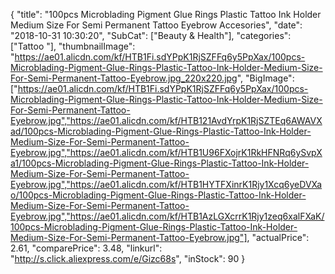 {
	"title": "100pcs Microblading Pigment Glue Rings Plastic Tattoo Ink Holder Medium Size For Semi Permanent Tattoo Eyebrow Accesories",
	"date": "2018-10-31 10:30:20",
	"SubCat": ["Beauty & Health"],
	"categories": ["Tattoo "],
	"thumbnailImage": "https://ae01.alicdn.com/kf/HTB1Fi.sdYPpK1RjSZFFq6y5PpXax/100pcs-Microblading-Pigment-Glue-Rings-Plastic-Tattoo-Ink-Holder-Medium-Size-For-Semi-Permanent-Tattoo-Eyebrow.jpg_220x220.jpg",
	"BigImage": ["https://ae01.alicdn.com/kf/HTB1Fi.sdYPpK1RjSZFFq6y5PpXax/100pcs-Microblading-Pigment-Glue-Rings-Plastic-Tattoo-Ink-Holder-Medium-Size-For-Semi-Permanent-Tattoo-Eyebrow.jpg","https://ae01.alicdn.com/kf/HTB121AvdYrpK1RjSZTEq6AWAVXad/100pcs-Microblading-Pigment-Glue-Rings-Plastic-Tattoo-Ink-Holder-Medium-Size-For-Semi-Permanent-Tattoo-Eyebrow.jpg","https://ae01.alicdn.com/kf/HTB1U96FXojrK1RkHFNRq6ySvpXa1/100pcs-Microblading-Pigment-Glue-Rings-Plastic-Tattoo-Ink-Holder-Medium-Size-For-Semi-Permanent-Tattoo-Eyebrow.jpg","https://ae01.alicdn.com/kf/HTB1HYTFXinrK1Rjy1Xcq6yeDVXao/100pcs-Microblading-Pigment-Glue-Rings-Plastic-Tattoo-Ink-Holder-Medium-Size-For-Semi-Permanent-Tattoo-Eyebrow.jpg","https://ae01.alicdn.com/kf/HTB1AzLGXcrrK1Rjy1zeq6xalFXaK/100pcs-Microblading-Pigment-Glue-Rings-Plastic-Tattoo-Ink-Holder-Medium-Size-For-Semi-Permanent-Tattoo-Eyebrow.jpg"],
	"actualPrice": 2.61,
	"comparePrice": 3.48,
	"linkurl": "http://s.click.aliexpress.com/e/Gizc68s",
	"inStock": 90
}
